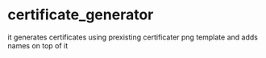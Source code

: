 # certificate_generator
it generates certificates using prexisting certificater png template and adds names on top of it 
